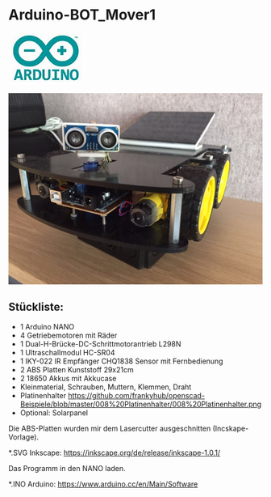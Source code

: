 # Arduino-BOT_Mover1
![ardu](https://github.com/frankyhub/png/blob/master/ardu.png)

![BOT](https://github.com/frankyhub/Arduino-BOT_Mover1/blob/master/Botmov.JPG)

## Stückliste:

- 1 Arduino NANO
- 4 Getriebemotoren mit Räder
- 1 Dual-H-Brücke-DC-Schrittmotorantrieb L298N
- 1 Ultraschallmodul HC-SR04 
- 1 IKY-022 IR Empfänger CHQ1838 Sensor mit Fernbedienung
- 2 ABS Platten Kunststoff 29x21cm
- 2 18650 Akkus mit Akkucase
- Kleinmaterial, Schrauben, Muttern, Klemmen, Draht
- Platinenhalter https://github.com/frankyhub/openscad-Beispiele/blob/master/008%20Platinenhalter/008%20Platinenhalter.png
- Optional: Solarpanel

Die ABS-Platten wurden mir dem Lasercutter ausgeschnitten (Incskape-Vorlage).

*.SVG Inkscape: https://inkscape.org/de/release/inkscape-1.0.1/ 

Das Programm in den NANO laden.

*.INO Arduino: https://www.arduino.cc/en/Main/Software

